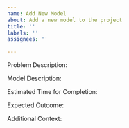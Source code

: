 ```yaml
---
name: Add New Model
about: Add a new model to the project
title: ''
labels: ''
assignees: ''

---
```


Problem Description:

<!-- Provide a concise and clear description of the problem or use case that the model aims to address. Explain why this problem needs a solution. -->

Model Description:

<!-- Describe the underlying model you plan to use, such as Regression, Decision Trees, or Neural Networks. Include any important technical details about the model, such as key algorithms or techniques involved, and why this model is appropriate for solving the problem. -->
Estimated Time for Completion:

<!-- Provide an estimate of the time you expect it will take to fully implement and test the model. Include any potential factors that may affect the timeline. -->
Expected Outcome:

<!-- Clearly describe what the expected outcome will be after the model is implemented. Highlight the impact on functionality, performance, or other metrics that will be improved as a result of this addition. -->

Additional Context:

<!-- Include any extra information or context that would be helpful for understanding the feature request. Add relevant screenshots, references, or documentation links that might assist in implementation. -->
